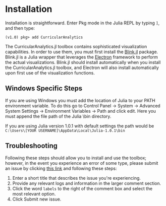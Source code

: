 # Installation

Installation is straightforward.  Enter Pkg mode in the Julia REPL by typing `]`, and then type:
```julia-repl
(v1.0) pkg> add CurricularAnalytics
```

The CurricularAnalytics.jl toolbox contains sophisticated visualization capabilities. In order to use them, you must first install the [Blink.jl](http://junolab.org/Blink.jl/latest/) package.  Blink.jl is a Julia wrapper that leverages the [Electron](https://electronjs.org) framework to perform the actual visualizations. Blink.jl should install automatically when you install the CurricularAnalytics.jl toolbox, and Electron will also install automatically upon first use of the visualization functions.

## Windows Specific Steps
If you are using Windows you must add the location of Julia to your PATH environment variable. To do this go to Control Panel -> System -> Advanced System Settings -> Environment Variables -> Path and click edit. Here you must append the file path of the Julia \bin directory.

If you are using Julia version 1.0.1 with default settings the path would be `C:\Users\[YOUR USERNAME]\AppData\Local\Julia-1.0.1\bin`

## Troubleshooting

Following these steps should allow you to install and use the toolbox; however, in the event you experience an error of some type, please submit an issue by clicking [this link](https://github.com/heileman/CurricularAnalytics.jl/issues/new) and following these steps:

1. Enter a short title that describes the issue you're experiencing.
2. Provide any relevant logs and information in the larger comment section.
3. Click the word `labels` to the right of the comment box and select the most relevant option.
4. Click Submit new issue.
